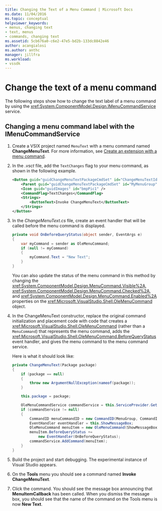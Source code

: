 ```yaml
---
title: Changing the Text of a Menu Command | Microsoft Docs
ms.date: 11/04/2016
ms.topic: conceptual
helpviewer_keywords:
- menus, changing text
- text, menus
- commands, changing text
ms.assetid: 5cb676a0-c6e2-47e5-bd2b-133dc8842e46
author: acangialosi
ms.author: anthc
manager: jillfra
ms.workload:
- vssdk
---
```

# Change the text of a menu command
The following steps show how to change the text label of a menu command by using the <xref:System.ComponentModel.Design.IMenuCommandService> service.

## Changing a menu command label with the IMenuCommandService

1. Create a VSIX project named `MenuText` with a menu command named **ChangeMenuText**. For more information, see [Create an extension with a menu command](../extensibility/creating-an-extension-with-a-menu-command.md).

2. In the *.vsct* file, add the `TextChanges` flag to your menu command, as shown in the following example.

    ```xml
    <Button guid="guidChangeMenuTextPackageCmdSet" id="ChangeMenuTextId" priority="0x0100" type="Button">
        <Parent guid="guidChangeMenuTextPackageCmdSet" id="MyMenuGroup" />
        <Icon guid="guidImages" id="bmpPic1" />
        <CommandFlag>TextChanges</CommandFlag>
        <Strings>
            <ButtonText>Invoke ChangeMenuText</ButtonText>
        </Strings>
    </Button>
    ```

3. In the *ChangeMenuText.cs* file, create an event handler that will be called before the menu command is displayed.

    ```csharp
    private void OnBeforeQueryStatus(object sender, EventArgs e)
    {
        var myCommand = sender as OleMenuCommand;
        if (null != myCommand)
        {
            myCommand.Text = "New Text";
        }
    }
    ```

    You can also update the status of the menu command in this method by changing the <xref:System.ComponentModel.Design.MenuCommand.Visible%2A>, <xref:System.ComponentModel.Design.MenuCommand.Checked%2A>, and <xref:System.ComponentModel.Design.MenuCommand.Enabled%2A> properties on the <xref:Microsoft.VisualStudio.Shell.OleMenuCommand> object.

4. In the ChangeMenuText constructor, replace the original command initialization and placement code with code that creates a <xref:Microsoft.VisualStudio.Shell.OleMenuCommand> (rather than a `MenuCommand`) that represents the menu command, adds the <xref:Microsoft.VisualStudio.Shell.OleMenuCommand.BeforeQueryStatus> event handler, and gives the menu command to the menu command service.

    Here is what it should look like:

    ```csharp
    private ChangeMenuText(Package package)
    {
        if (package == null)
        {
            throw new ArgumentNullException(nameof(package));
        }

        this.package = package;

        OleMenuCommandService commandService = this.ServiceProvider.GetService(typeof(IMenuCommandService)) as OleMenuCommandService;
        if (commandService != null)
        {
            CommandID menuCommandID = new CommandID(MenuGroup, CommandId);
            EventHandler eventHandler = this.ShowMessageBox;
            OleMenuCommand menuItem = new OleMenuCommand(ShowMessageBox, menuCommandID);
            menuItem.BeforeQueryStatus +=
                new EventHandler(OnBeforeQueryStatus);
            commandService.AddCommand(menuItem);
        }
    }
    ```

5. Build the project and start debugging. The experimental instance of Visual Studio appears.

6. On the **Tools** menu you should see a command named **Invoke ChangeMenuText**.

7. Click the command. You should see the message box announcing that **MenuItemCallback** has been called. When you dismiss the message box, you should see that the name of the command on the Tools menu is now **New Text**.
